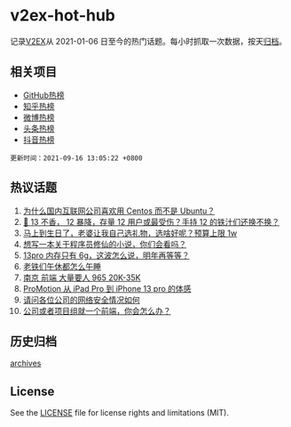 # v2ex-hot-hub

 记录[V2EX](https://www.v2ex.com/)从 2021-01-06 日至今的热门话题。每小时抓取一次数据，按天[归档](archives)。
 
 ## 相关项目

- [GitHub热榜](https://github.com/lonnyzhang423/github-hot-hub)
- [知乎热榜](https://github.com/lonnyzhang423/zhihu-hot-hub)
- [微博热榜](https://github.com/lonnyzhang423/weibo-hot-hub)
- [头条热榜](https://github.com/lonnyzhang423/toutiao-hot-hub)
- [抖音热榜](https://github.com/lonnyzhang423/douyin-hot-hub)


 `更新时间：2021-09-16 13:05:22 +0800`

## 热议话题

1. [为什么国内互联网公司喜欢用 Centos 而不是 Ubuntu？](https://www.v2ex.com/t/802052)
1. [📱 13 不香， 12 暴降，存量 12 用户或最受伤？手持 12 的铁汁们还换不换？](https://www.v2ex.com/t/802011)
1. [马上到生日了，老婆让我自己选礼物，选啥好呢？预算上限 1w](https://www.v2ex.com/t/802188)
1. [想写一本关于程序员修仙的小说，你们会看吗？](https://www.v2ex.com/t/802036)
1. [13pro 内存只有 6g，这波怎么说，明年再等等？](https://www.v2ex.com/t/802169)
1. [老铁们午休都怎么午睡](https://www.v2ex.com/t/802010)
1. [南京 前端 大量要人 965 20K-35K](https://www.v2ex.com/t/802016)
1. [ProMotion 从 iPad Pro 到 iPhone 13 pro 的体感](https://www.v2ex.com/t/802039)
1. [请问各位公司的网络安全情况如何](https://www.v2ex.com/t/802024)
1. [公司或者项目组就一个前端，你会怎么办？](https://www.v2ex.com/t/802206)

## 历史归档

[archives](archives)

## License

See the [LICENSE](LICENSE) file for license rights and limitations (MIT).
